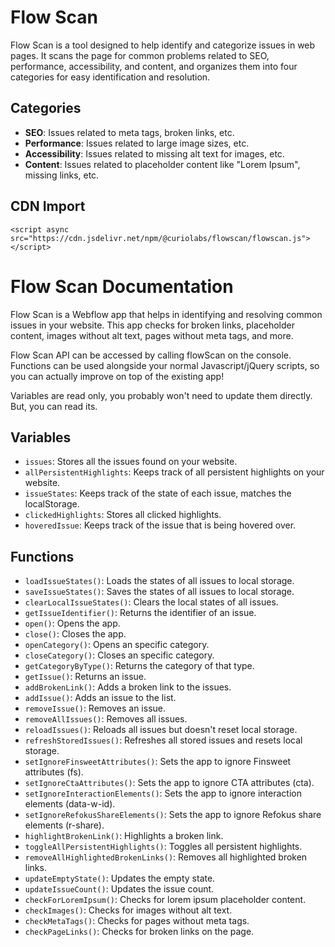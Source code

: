 # Flow Scan

Flow Scan is a tool designed to help identify and categorize issues in web pages. It scans the page for common problems related to SEO, performance, accessibility, and content, and organizes them into four categories for easy identification and resolution.

## Categories

- **SEO**: Issues related to meta tags, broken links, etc.
- **Performance**: Issues related to large image sizes, etc.
- **Accessibility**: Issues related to missing alt text for images, etc.
- **Content**: Issues related to placeholder content like "Lorem Ipsum", missing links, etc.

## CDN Import

```
<script async src="https://cdn.jsdelivr.net/npm/@curiolabs/flowscan/flowscan.js"></script>
```

# Flow Scan Documentation

Flow Scan is a Webflow app that helps in identifying and resolving common issues in your website. This app checks for broken links, placeholder content, images without alt text, pages without meta tags, and more.

Flow Scan API can be accessed by calling flowScan on the console. Functions can be used alongside your normal Javascript/jQuery scripts, so you can actually improve on top of the existing app!

Variables are read only, you probably won't need to update them directly. But, you can read its.

## Variables

- `issues`: Stores all the issues found on your website.
- `allPersistentHighlights`: Keeps track of all persistent highlights on your website.
- `issueStates`: Keeps track of the state of each issue, matches the localStorage.
- `clickedHighlights`: Stores all clicked highlights.
- `hoveredIssue`: Keeps track of the issue that is being hovered over.

## Functions

- `loadIssueStates()`: Loads the states of all issues to local storage.
- `saveIssueStates()`: Saves the states of all issues to local storage.
- `clearLocalIssueStates()`: Clears the local states of all issues.
- `getIssueIdentifier()`: Returns the identifier of an issue.
- `open()`: Opens the app.
- `close()`: Closes the app.
- `openCategory()`: Opens an specific category.
- `closeCategory()`: Closes an specific category.
- `getCategoryByType()`: Returns the category of that type.
- `getIssue()`: Returns an issue.
- `addBrokenLink()`: Adds a broken link to the issues.
- `addIssue()`: Adds an issue to the list.
- `removeIssue()`: Removes an issue.
- `removeAllIssues()`: Removes all issues.
- `reloadIssues()`: Reloads all issues but doesn't reset local storage.
- `refreshStoredIssues()`: Refreshes all stored issues and resets local storage.
- `setIgnoreFinsweetAttributes()`: Sets the app to ignore Finsweet attributes (fs).
- `setIgnoreCtaAttributes()`: Sets the app to ignore CTA attributes (cta).
- `setIgnoreInteractionElements()`: Sets the app to ignore interaction elements (data-w-id).
- `setIgnoreRefokusShareElements()`: Sets the app to ignore Refokus share elements (r-share).
- `highlightBrokenLink()`: Highlights a broken link.
- `toggleAllPersistentHighlights()`: Toggles all persistent highlights.
- `removeAllHighlightedBrokenLinks()`: Removes all highlighted broken links.
- `updateEmptyState()`: Updates the empty state.
- `updateIssueCount()`: Updates the issue count.
- `checkForLoremIpsum()`: Checks for lorem ipsum placeholder content.
- `checkImages()`: Checks for images without alt text.
- `checkMetaTags()`: Checks for pages without meta tags.
- `checkPageLinks()`: Checks for broken links on the page.
